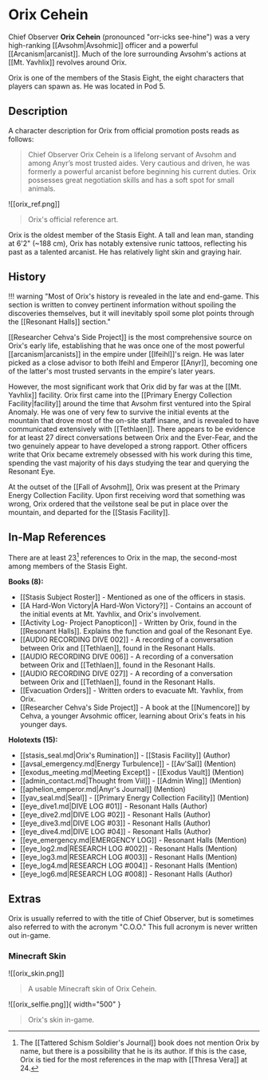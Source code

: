 # Orix Cehein

Chief Observer **Orix Cehein** (pronounced "orr-icks see-hine") was a very high-ranking [[Avsohm|Avsohmic]] officer and a powerful [[Arcanism|arcanist]]. Much of the lore surrounding Avsohm's actions at [[Mt. Yavhlix]] revolves around Orix. 

Orix is one of the members of the Stasis Eight, the eight characters that players can spawn as. He was located in Pod 5.

## Description

A character description for Orix from official promotion posts reads as follows:

> Chief Observer Orix Cehein is a lifelong servant of Avsohm and among Anyr’s most trusted aides. Very cautious and driven, he was formerly a powerful arcanist before beginning his current duties. Orix possesses great negotiation skills and has a soft spot for small animals.

![[orix_ref.png]]
> Orix's official reference art.

Orix is the oldest member of the Stasis Eight. A tall and lean man, standing at 6'2" (~188 cm), Orix has notably extensive runic tattoos, reflecting his past as a talented arcanist. He has relatively light skin and graying hair.

## History

!!! warning "Most of Orix's history is revealed in the late and end-game. This section is written to convey pertinent information without spoiling the discoveries themselves, but it will inevitably spoil some plot points through the [[Resonant Halls]] section."

[[Researcher Cehva's Side Project]] is the most comprehensive source on Orix's early life, establishing that he was once one of the most powerful [[arcanism|arcanists]] in the empire under [[Ifeihl]]'s reign. He was later picked as a close advisor to both Ifeihl and Emperor [[Anyr]], becoming one of the latter's most trusted servants in the empire's later years. 

However, the most significant work that Orix did by far was at the [[Mt. Yavhlix]] facility. Orix first came into the [[Primary Energy Collection Facility|facility]] around the time that Avsohm first ventured into the Spiral Anomaly. He was one of very few to survive the initial events at the mountain that drove most of the on-site staff insane, and is revealed to have communicated extensively with [[Tethlaen]]. There appears to be evidence for at least 27 direct conversations between Orix and the Ever-Fear, and the two genuinely appear to have developed a strong rapport. Other officers write that Orix became extremely obsessed with his work during this time, spending the vast majority of his days studying the tear and querying the Resonant Eye.

At the outset of the [[Fall of Avsohm]], Orix was present at the Primary Energy Collection Facility. Upon first receiving word that something was wrong, Orix ordered that the veilstone seal be put in place over the mountain, and departed for the [[Stasis Facility]].

## In-Map References

There are at least 23[^1] references to Orix in the map, the second-most among members of the Stasis Eight.

**Books (8):**

- [[Stasis Subject Roster]] - Mentioned as one of the officers in stasis. <br>
- [[A Hard-Won Victory|A Hard-Won Victory?]] - Contains an account of the initial events at Mt. Yavhlix, and Orix's involvement. <br>
- [[Activity Log- Project Panopticon]] - Written by Orix, found in the [[Resonant Halls]]. Explains the function and goal of the Resonant Eye. <br>
- [[AUDIO RECORDING DIVE 002]] - A recording of a conversation between Orix and [[Tethlaen]], found in the Resonant Halls. <br>
- [[AUDIO RECORDING DIVE 006]] - A recording of a conversation between Orix and [[Tethlaen]], found in the Resonant Halls. <br>
- [[AUDIO RECORDING DIVE 027]] - A recording of a conversation between Orix and [[Tethlaen]], found in the Resonant Halls. <br>
- [[Evacuation Orders]] - Written orders to evacuate Mt. Yavhlix, from Orix. <br>
- [[Researcher Cehva's Side Project]] - A book at the [[Numencore]] by Cehva, a younger Avsohmic officer, learning about Orix's feats in his younger days.

**Holotexts (15):**

- [[stasis_seal.md|Orix's Rumination]] - [[Stasis Facility]] (Author) <br>
- [[avsal_emergency.md|Energy Turbulence]] - [[Av'Sal]] (Mention) <br>
- [[exodus_meeting.md|Meeting Except]] - [[Exodus Vault]] (Mention) <br>
- [[admin_contact.md|Thought from Viil]] - [[Admin Wing]] (Mention) <br>
- [[aphelion_emperor.md|Anyr's Journal]] (Mention) <br>
- [[yav_seal.md|Seal]] - [[Primary Energy Collection Facility]] (Mention) <br>
- [[eye_dive1.md|DIVE LOG #01]] - Resonant Halls (Author) <br>
- [[eye_dive2.md|DIVE LOG #02]] - Resonant Halls (Author) <br>
- [[eye_dive3.md|DIVE LOG #03]] - Resonant Halls (Author) <br>
- [[eye_dive4.md|DIVE LOG #04]] - Resonant Halls (Author) <br>
- [[eye_emergency.md|EMERGENCY LOG]] - Resonant Halls (Mention) <br>
- [[eye_log2.md|RESEARCH LOG #002]] - Resonant Halls (Mention) <br>
- [[eye_log3.md|RESEARCH LOG #003]] - Resonant Halls (Mention) <br>
- [[eye_log4.md|RESEARCH LOG #004]] - Resonant Halls (Mention) <br>
- [[eye_log6.md|RESEARCH LOG #008]] - Resonant Halls (Author)

## Extras

Orix is usually referred to with the title of Chief Observer, but is sometimes also referred to with the acronym "C.O.O." This full acronym is never written out in-game.

### Minecraft Skin

![[orix_skin.png]]
> A usable Minecraft skin of Orix Cehein.

![[orix_selfie.png]]{ width="500" }
> Orix's skin in-game.

[^1]: The [[Tattered Schism Soldier's Journal]] book does not mention Orix by name, but there is a possibility that he is its author. If this is the case, Orix is tied for the most references in the map with [[Thresa Vera]] at 24.